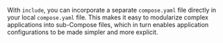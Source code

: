 With `include`, you can incorporate a separate `compose.yaml` file directly in your local `compose.yaml` file. This makes it easy to modularize complex applications into sub-Compose files, which in turn enables application configurations to be made simpler and more explicit.
